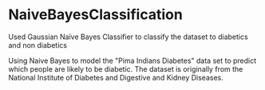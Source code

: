 # NaiveBayesClassification
Used Gaussian Naïve Bayes Classifier to classify the dataset to diabetics and non diabetics 

Using Naive Bayes to model the "Pima Indians Diabetes" data set to predict which people are likely to be diabetic.
The dataset is originally from the National Institute of Diabetes and Digestive and Kidney Diseases.


